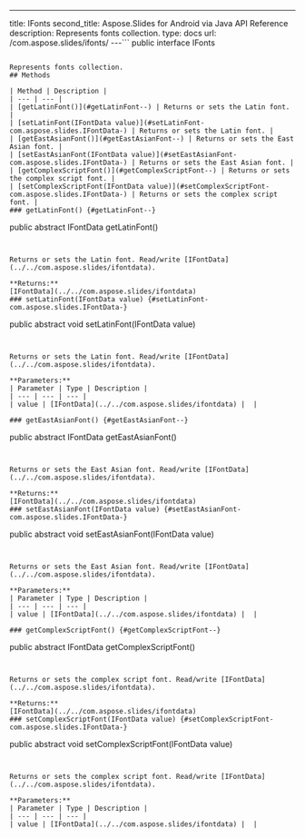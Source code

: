 ---
title: IFonts
second_title: Aspose.Slides for Android via Java API Reference
description: Represents fonts collection.
type: docs
url: /com.aspose.slides/ifonts/
---```
public interface IFonts
```

Represents fonts collection.
## Methods

| Method | Description |
| --- | --- |
| [getLatinFont()](#getLatinFont--) | Returns or sets the Latin font. |
| [setLatinFont(IFontData value)](#setLatinFont-com.aspose.slides.IFontData-) | Returns or sets the Latin font. |
| [getEastAsianFont()](#getEastAsianFont--) | Returns or sets the East Asian font. |
| [setEastAsianFont(IFontData value)](#setEastAsianFont-com.aspose.slides.IFontData-) | Returns or sets the East Asian font. |
| [getComplexScriptFont()](#getComplexScriptFont--) | Returns or sets the complex script font. |
| [setComplexScriptFont(IFontData value)](#setComplexScriptFont-com.aspose.slides.IFontData-) | Returns or sets the complex script font. |
### getLatinFont() {#getLatinFont--}
```
public abstract IFontData getLatinFont()
```


Returns or sets the Latin font. Read/write [IFontData](../../com.aspose.slides/ifontdata).

**Returns:**
[IFontData](../../com.aspose.slides/ifontdata)
### setLatinFont(IFontData value) {#setLatinFont-com.aspose.slides.IFontData-}
```
public abstract void setLatinFont(IFontData value)
```


Returns or sets the Latin font. Read/write [IFontData](../../com.aspose.slides/ifontdata).

**Parameters:**
| Parameter | Type | Description |
| --- | --- | --- |
| value | [IFontData](../../com.aspose.slides/ifontdata) |  |

### getEastAsianFont() {#getEastAsianFont--}
```
public abstract IFontData getEastAsianFont()
```


Returns or sets the East Asian font. Read/write [IFontData](../../com.aspose.slides/ifontdata).

**Returns:**
[IFontData](../../com.aspose.slides/ifontdata)
### setEastAsianFont(IFontData value) {#setEastAsianFont-com.aspose.slides.IFontData-}
```
public abstract void setEastAsianFont(IFontData value)
```


Returns or sets the East Asian font. Read/write [IFontData](../../com.aspose.slides/ifontdata).

**Parameters:**
| Parameter | Type | Description |
| --- | --- | --- |
| value | [IFontData](../../com.aspose.slides/ifontdata) |  |

### getComplexScriptFont() {#getComplexScriptFont--}
```
public abstract IFontData getComplexScriptFont()
```


Returns or sets the complex script font. Read/write [IFontData](../../com.aspose.slides/ifontdata).

**Returns:**
[IFontData](../../com.aspose.slides/ifontdata)
### setComplexScriptFont(IFontData value) {#setComplexScriptFont-com.aspose.slides.IFontData-}
```
public abstract void setComplexScriptFont(IFontData value)
```


Returns or sets the complex script font. Read/write [IFontData](../../com.aspose.slides/ifontdata).

**Parameters:**
| Parameter | Type | Description |
| --- | --- | --- |
| value | [IFontData](../../com.aspose.slides/ifontdata) |  |

